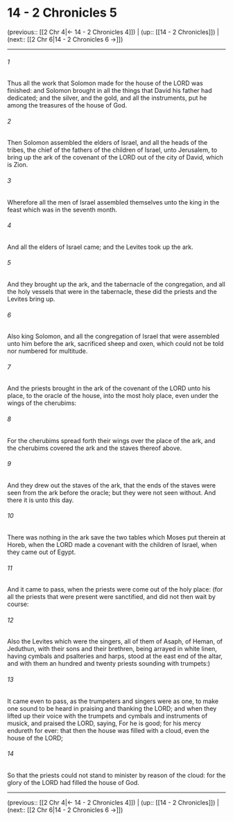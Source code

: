 # 14 - 2 Chronicles 5

(previous:: [[2 Chr 4|← 14 - 2 Chronicles 4]]) | (up:: [[14 - 2 Chronicles]]) | (next:: [[2 Chr 6|14 - 2 Chronicles 6 →]])

***


###### 1 
Thus all the work that Solomon made for the house of the LORD was finished: and Solomon brought in all the things that David his father had dedicated; and the silver, and the gold, and all the instruments, put he among the treasures of the house of God. 

###### 2 
Then Solomon assembled the elders of Israel, and all the heads of the tribes, the chief of the fathers of the children of Israel, unto Jerusalem, to bring up the ark of the covenant of the LORD out of the city of David, which is Zion. 

###### 3 
Wherefore all the men of Israel assembled themselves unto the king in the feast which was in the seventh month. 

###### 4 
And all the elders of Israel came; and the Levites took up the ark. 

###### 5 
And they brought up the ark, and the tabernacle of the congregation, and all the holy vessels that were in the tabernacle, these did the priests and the Levites bring up. 

###### 6 
Also king Solomon, and all the congregation of Israel that were assembled unto him before the ark, sacrificed sheep and oxen, which could not be told nor numbered for multitude. 

###### 7 
And the priests brought in the ark of the covenant of the LORD unto his place, to the oracle of the house, into the most holy place, even under the wings of the cherubims: 

###### 8 
For the cherubims spread forth their wings over the place of the ark, and the cherubims covered the ark and the staves thereof above. 

###### 9 
And they drew out the staves of the ark, that the ends of the staves were seen from the ark before the oracle; but they were not seen without. And there it is unto this day. 

###### 10 
There was nothing in the ark save the two tables which Moses put therein at Horeb, when the LORD made a covenant with the children of Israel, when they came out of Egypt. 

###### 11 
And it came to pass, when the priests were come out of the holy place: (for all the priests that were present were sanctified, and did not then wait by course: 

###### 12 
Also the Levites which were the singers, all of them of Asaph, of Heman, of Jeduthun, with their sons and their brethren, being arrayed in white linen, having cymbals and psalteries and harps, stood at the east end of the altar, and with them an hundred and twenty priests sounding with trumpets:) 

###### 13 
It came even to pass, as the trumpeters and singers were as one, to make one sound to be heard in praising and thanking the LORD; and when they lifted up their voice with the trumpets and cymbals and instruments of musick, and praised the LORD, saying, For he is good; for his mercy endureth for ever: that then the house was filled with a cloud, even the house of the LORD; 

###### 14 
So that the priests could not stand to minister by reason of the cloud: for the glory of the LORD had filled the house of God.

***

(previous:: [[2 Chr 4|← 14 - 2 Chronicles 4]]) | (up:: [[14 - 2 Chronicles]]) | (next:: [[2 Chr 6|14 - 2 Chronicles 6 →]])
